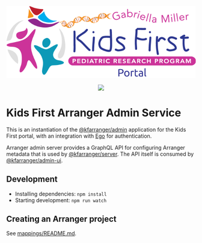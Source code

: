 <p align="center">
  <img src="docs/portal_logo.png" alt="Kids First Portal">
</p>
<p align="center">
  <a href="https://github.com/kids-first/kf-arranger-admin/blob/master/LICENSE"><img src="https://img.shields.io/github/license/kids-first/kf-arranger-admin.svg?style=for-the-badge"></a>
</p>

# Kids First Arranger Admin Service

This is an instantiation of the [@kfarranger/admin](https://github.com/kids-first/arranger/tree/master/modules/admin) application for the Kids First portal, with an integration with [Ego](https://github.com/overture-stack/ego) for authentication.

Arranger admin server provides a GraphQL API for configuring Arranger metadata that is used by [@kfarranger/server](https://github.com/kids-first/arranger/tree/master/modules/server). The API itself is consumed by [@kfarranger/admin-ui](https://github.com/kids-first/arranger/tree/master/modules/admin-ui).

## Development

- Installing dependencies: `npm install`
- Starting development: `npm run watch`

## Creating an Arranger project

See [mappings/README.md](./mappings/README.md#creating-a-project).
